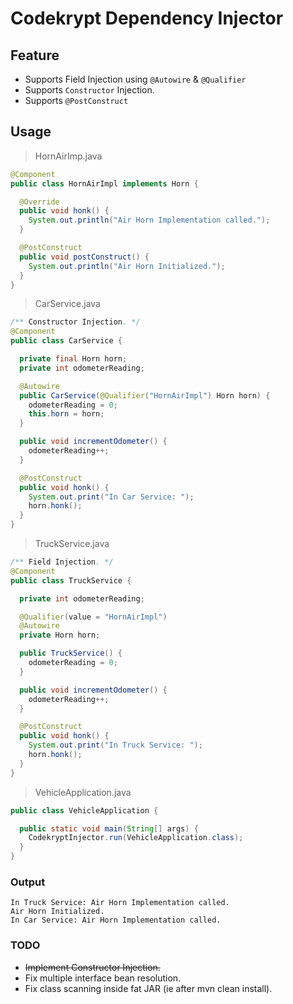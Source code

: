 # Codekrypt Dependency Injector

## Feature
- Supports Field Injection using `@Autowire` & `@Qualifier`
- Supports `Constructor` Injection.
- Supports `@PostConstruct` 

## Usage
> HornAirImp.java
```java
@Component
public class HornAirImpl implements Horn {

  @Override
  public void honk() {
    System.out.println("Air Horn Implementation called.");
  }

  @PostConstruct
  public void postConstruct() {
    System.out.println("Air Horn Initialized.");
  }
}
```

> CarService.java
```java
/** Constructor Injection. */
@Component
public class CarService {

  private final Horn horn;
  private int odometerReading;

  @Autowire
  public CarService(@Qualifier("HornAirImpl") Horn horn) {
    odometerReading = 0;
    this.horn = horn;
  }

  public void incrementOdometer() {
    odometerReading++;
  }

  @PostConstruct
  public void honk() {
    System.out.print("In Car Service: ");
    horn.honk();
  }
}
```

> TruckService.java
```java
/** Field Injection. */
@Component
public class TruckService {

  private int odometerReading;

  @Qualifier(value = "HornAirImpl")
  @Autowire
  private Horn horn;

  public TruckService() {
    odometerReading = 0;
  }

  public void incrementOdometer() {
    odometerReading++;
  }

  @PostConstruct
  public void honk() {
    System.out.print("In Truck Service: ");
    horn.honk();
  }
}
```
 

> VehicleApplication.java
```java
public class VehicleApplication {

  public static void main(String[] args) {
    CodekryptInjector.run(VehicleApplication.class);
  }
}
```

### Output
````text
In Truck Service: Air Horn Implementation called.
Air Horn Initialized.
In Car Service: Air Horn Implementation called.
````


### TODO
- ~~Implement Constructor Injection.~~
- Fix multiple interface bean resolution.
- Fix class scanning inside fat JAR (ie after mvn clean install).